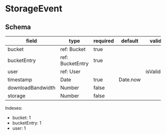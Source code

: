 # StorageEvent

## Schema

| field             | type             | required | default  | validate     |
| ----------------- | ---------------- | -------- | -------- | ------------ |
| bucket            | ref: Bucket      | true     |          |              |
| bucketEntry       | ref: BucketEntry | true     |          |              |
| user              | ref: User        |          |          | isValidEmail |
| timestamp         | Date             | true     | Date.now |              |
| downloadBandwidth | Number           | false    |          |              |
| storage           | Number           | false    |          |              |

Indexes:

* bucket: 1
* bucketEntry: 1
* user: 1
